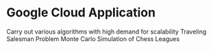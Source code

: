 # Google Cloud Application 
Carry out various algorithms with high demand for scalability
Traveling Salesman Problem
Monte Carlo Simulation of Chess Leagues
